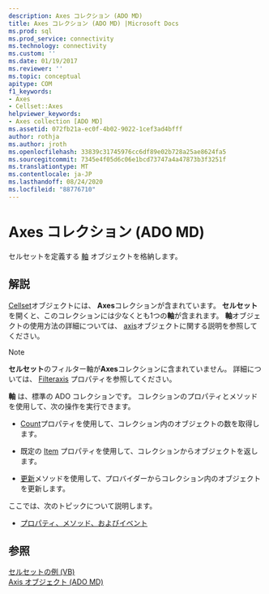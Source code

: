 ```yaml
---
description: Axes コレクション (ADO MD)
title: Axes コレクション (ADO MD) |Microsoft Docs
ms.prod: sql
ms.prod_service: connectivity
ms.technology: connectivity
ms.custom: ''
ms.date: 01/19/2017
ms.reviewer: ''
ms.topic: conceptual
apitype: COM
f1_keywords:
- Axes
- Cellset::Axes
helpviewer_keywords:
- Axes collection [ADO MD]
ms.assetid: 072fb21a-ec0f-4b02-9022-1cef3ad4bfff
author: rothja
ms.author: jroth
ms.openlocfilehash: 33839c31745976cc6df89e02b728a25ae8624fa5
ms.sourcegitcommit: 7345e4f05d6c06e1bcd73747a4a47873b3f3251f
ms.translationtype: MT
ms.contentlocale: ja-JP
ms.lasthandoff: 08/24/2020
ms.locfileid: "88776710"
---
```

# <a name="axes-collection-ado-md"></a>Axes コレクション (ADO MD)
セルセットを定義する [軸](./axis-object-ado-md.md) オブジェクトを格納します。  
  
## <a name="remarks"></a>解説  
 [Cellset](./cellset-object-ado-md.md)オブジェクトには、 **Axes**コレクションが含まれています。 **セルセット**を開くと、このコレクションには少なくとも1つの**軸**が含まれます。 **軸**オブジェクトの使用方法の詳細については、 [axis](./axis-object-ado-md.md)オブジェクトに関する説明を参照してください。  
  
> [!NOTE]
>  **セルセット**のフィルター軸が**Axes**コレクションに含まれていません。 詳細については、 [Filteraxis](./filteraxis-property-ado-md.md) プロパティを参照してください。  
  
 **軸** は、標準の ADO コレクションです。 コレクションのプロパティとメソッドを使用して、次の操作を実行できます。  
  
-   [Count](../ado-api/count-property-ado.md)プロパティを使用して、コレクション内のオブジェクトの数を取得します。  
  
-   既定の [Item](../ado-api/item-property-ado.md) プロパティを使用して、コレクションからオブジェクトを返します。  
  
-   [更新](../ado-api/refresh-method-ado.md)メソッドを使用して、プロバイダーからコレクション内のオブジェクトを更新します。  
  
 ここでは、次のトピックについて説明します。  
  
-   [プロパティ、メソッド、およびイベント](./axes-collection-properties-methods-and-events.md)  
  
## <a name="see-also"></a>参照  
 [セルセットの例 (VB)](./cellset-example-vb.md)   
 [Axis オブジェクト (ADO MD)](./axis-object-ado-md.md)